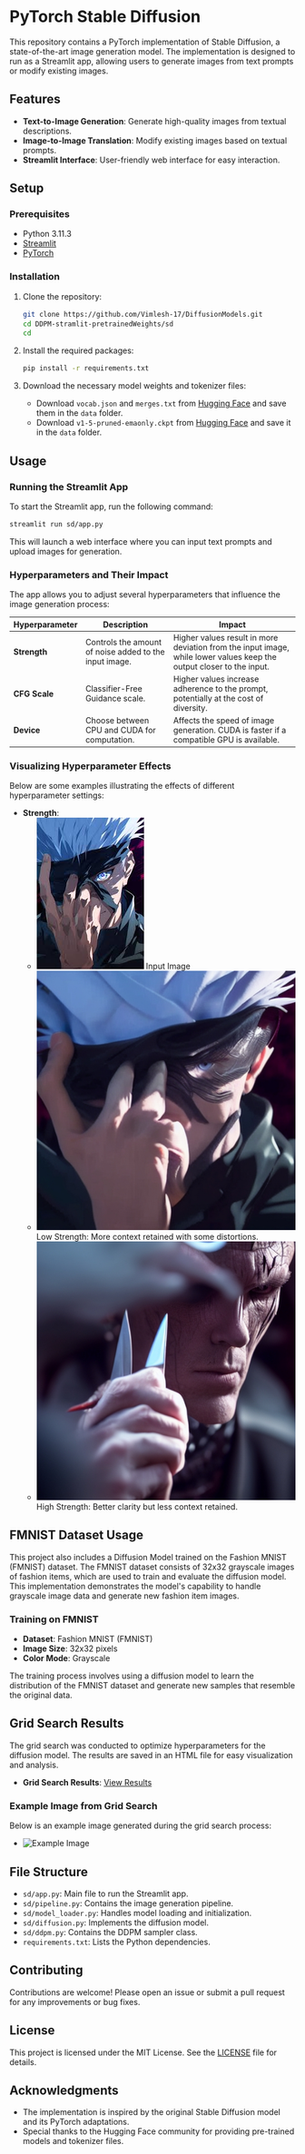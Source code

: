 # PyTorch Stable Diffusion

This repository contains a PyTorch implementation of Stable Diffusion, a state-of-the-art image generation model. The implementation is designed to run as a Streamlit app, allowing users to generate images from text prompts or modify existing images.

## Features

- **Text-to-Image Generation**: Generate high-quality images from textual descriptions.
- **Image-to-Image Translation**: Modify existing images based on textual prompts.
- **Streamlit Interface**: User-friendly web interface for easy interaction.

## Setup

### Prerequisites

- Python 3.11.3
- [Streamlit](https://streamlit.io/)
- [PyTorch](https://pytorch.org/)

### Installation

1. Clone the repository:

   ```bash
   git clone https://github.com/Vimlesh-17/DiffusionModels.git
   cd DDPM-stramlit-pretrainedWeights/sd
   cd 
   ```

2. Install the required packages:

   ```bash
   pip install -r requirements.txt
   ```

3. Download the necessary model weights and tokenizer files:

   - Download `vocab.json` and `merges.txt` from [Hugging Face](https://huggingface.co/stable-diffusion-v1-5/stable-diffusion-v1-5/tree/main/tokenizer) and save them in the `data` folder.
   - Download `v1-5-pruned-emaonly.ckpt` from [Hugging Face](https://huggingface.co/stable-diffusion-v1-5/stable-diffusion-v1-5/tree/main) and save it in the `data` folder.

## Usage

### Running the Streamlit App

To start the Streamlit app, run the following command:

```bash
streamlit run sd/app.py
```

This will launch a web interface where you can input text prompts and upload images for generation.

### Hyperparameters and Their Impact

The app allows you to adjust several hyperparameters that influence the image generation process:

| Hyperparameter | Description | Impact |
|----------------|-------------|--------|
| **Strength**   | Controls the amount of noise added to the input image. | Higher values result in more deviation from the input image, while lower values keep the output closer to the input. |
| **CFG Scale**  | Classifier-Free Guidance scale. | Higher values increase adherence to the prompt, potentially at the cost of diversity. |
| **Device**     | Choose between CPU and CUDA for computation. | Affects the speed of image generation. CUDA is faster if a compatible GPU is available. |

### Visualizing Hyperparameter Effects

Below are some examples illustrating the effects of different hyperparameter settings:

- **Strength**: 
  - ![Input Image](DDPM-streamlit-pretrainedWeights/images/gojo.jpg) Input Image
  - ![Low Strength](DDPM-streamlit-pretrainedWeights/images/output2.jpg) Low Strength: More context retained with some distortions.
  - ![High Strength](DDPM-streamlit-pretrainedWeights/images/output1.jpg) High Strength: Better clarity but less context retained.

## FMNIST Dataset Usage

This project also includes a Diffusion Model trained on the Fashion MNIST (FMNIST) dataset. The FMNIST dataset consists of 32x32 grayscale images of fashion items, which are used to train and evaluate the diffusion model. This implementation demonstrates the model's capability to handle grayscale image data and generate new fashion item images.

### Training on FMNIST

- **Dataset**: Fashion MNIST (FMNIST)
- **Image Size**: 32x32 pixels
- **Color Mode**: Grayscale

The training process involves using a diffusion model to learn the distribution of the FMNIST dataset and generate new samples that resemble the original data.

## Grid Search Results

The grid search was conducted to optimize hyperparameters for the diffusion model. The results are saved in an HTML file for easy visualization and analysis.

- **Grid Search Results**: [View Results](grid_search_results.html)

### Example Image from Grid Search

Below is an example image generated during the grid search process:

- ![Example Image](img24.jpg)

## File Structure

- `sd/app.py`: Main file to run the Streamlit app.
- `sd/pipeline.py`: Contains the image generation pipeline.
- `sd/model_loader.py`: Handles model loading and initialization.
- `sd/diffusion.py`: Implements the diffusion model.
- `sd/ddpm.py`: Contains the DDPM sampler class.
- `requirements.txt`: Lists the Python dependencies.

## Contributing

Contributions are welcome! Please open an issue or submit a pull request for any improvements or bug fixes.

## License

This project is licensed under the MIT License. See the [LICENSE](LICENSE) file for details.

## Acknowledgments

- The implementation is inspired by the original Stable Diffusion model and its PyTorch adaptations.
- Special thanks to the Hugging Face community for providing pre-trained models and tokenizer files.